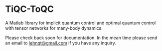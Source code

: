 # TiQC-ToQC
A Matlab library for implicit quantum control and optimal quantum control with tensor networks for many-body dynamics.

Please check back soon for documentation. In the mean time please send an email to lehnqt@gmail.com if you have any inquiry.
